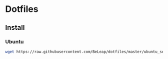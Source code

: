 # Dotfiles

## Install

### Ubuntu

```bash
wget https://raw.githubusercontent.com/BeLeap/dotfiles/master/ubuntu_setup.sh && chmod +x ./ubuntu_setup.sh && ./ubuntu_setup.sh && rm ./ubuntu_setup.sh
```

